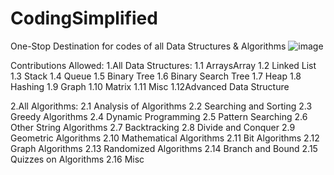 # CodingSimplified
One-Stop Destination for codes of all Data Structures &amp; Algorithms
![image](https://user-images.githubusercontent.com/78096717/158292908-07bbbb8c-ef1a-409b-a498-c48c9a3ffc81.png)

Contributions Allowed:
1.All Data Structures:
  1.1 ArraysArray
  1.2 Linked List
  1.3 Stack
  1.4 Queue
  1.5 Binary Tree
  1.6 Binary Search Tree
  1.7 Heap
  1.8 Hashing
  1.9 Graph
  1.10 Matrix
  1.11 Misc
  1.12Advanced Data Structure
  
2.All Algorithms:
  2.1 Analysis of Algorithms
  2.2 Searching and Sorting
  2.3 Greedy Algorithms
  2.4 Dynamic Programming
  2.5 Pattern Searching
  2.6 Other String Algorithms
  2.7 Backtracking
  2.8 Divide and Conquer
  2.9 Geometric Algorithms
  2.10 Mathematical Algorithms
  2.11 Bit Algorithms
  2.12 Graph Algorithms
  2.13 Randomized Algorithms
  2.14 Branch and Bound
  2.15 Quizzes on Algorithms
  2.16 Misc
